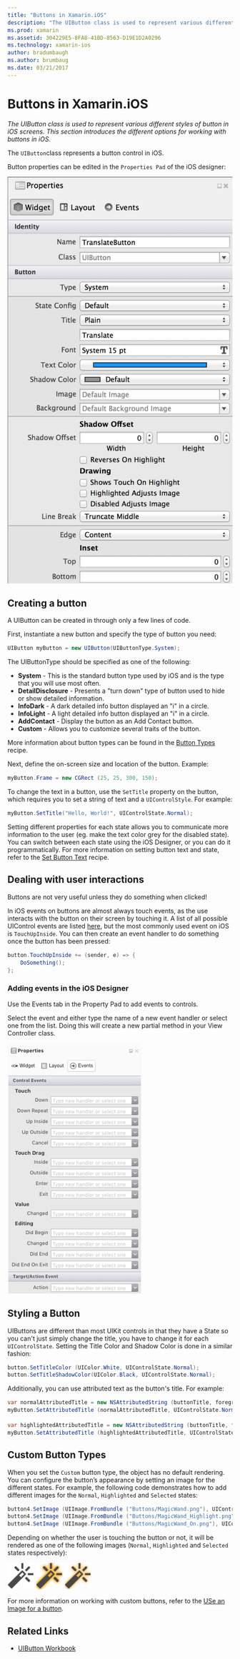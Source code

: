 ```yaml
---
title: "Buttons in Xamarin.iOS"
description: "The UIButton class is used to represent various different styles of button in iOS screens. This section introduces the different options for working with buttons in iOS."
ms.prod: xamarin
ms.assetid: 304229E5-8FA8-41BD-8563-D19E1D2A0296
ms.technology: xamarin-ios
author: bradumbaugh
ms.author: brumbaug
ms.date: 03/21/2017
---
```


# Buttons in Xamarin.iOS

_The UIButton class is used to represent various different styles of button in iOS screens. This section introduces the different options for working with buttons in iOS._

The `UIButton`class represents a button control in iOS. 

Button properties can be edited in the `Properties Pad` of the iOS designer:


![](buttons-images/properties.png "The Properties Pad of the iOS designer")

## Creating a button

A UIButton can be created in through only a few lines of code.

First, instantiate a new button and specify the type of button you need:

```csharp
UIButton myButton = new UIButton(UIButtonType.System);
```

The UIButtonType should be specified as one of the following:

- **System** - This is the standard button type used by iOS and is the type that you will use most often.
- **DetailDisclosure** - Presents a "turn down" type of button used to hide or show detailed information.
- **InfoDark** - A dark detailed info button displayed an "i" in a circle.
- **InfoLight** - A light detailed info button displayed an "i" in a circle.
- **AddContact** - Display the button as an Add Contact button.
- **Custom** - Allows you to customize several traits of the button.

More information about button types can be found in the [Button Types](https://developer.xamarin.com/recipes/ios/standard_controls/buttons/create_different_types_of_buttons/) recipe.

Next, define the on-screen size and location of the button. Example:

```csharp
myButton.Frame = new CGRect (25, 25, 300, 150);
```

To change the text in a button, use the `SetTitle` property on the button, which requires you to set a string of text and a `UIControlStyle`. For example:

```csharp
myButton.SetTitle("Hello, World!", UIControlState.Normal);
```

Setting different properties for each state allows you to communicate more information to the user (eg. make the text color grey for the disabled state). You can switch between each state using the iOS Designer, or you can do it programmatically. For more information on setting button text and state, refer to the [Set Button Text](https://developer.xamarin.com/recipes/ios/standard_controls/buttons/set_button_text/) recipe.

## Dealing with user interactions


Buttons are not very useful unless they do something when clicked! 

In iOS events on buttons are almost always touch events, as the use interacts with the button on their screen by touching it. A list of all possible UIControl events are listed [here](https://developer.apple.com/documentation/uikit/uicontrolevents), but the most commonly used event on iOS is `TouchUpInside`. You can then create an event handler to do something once the button has been pressed:


```csharp
button.TouchUpInside += (sender, e) => {
    DoSomething();
};
```

### Adding events in the iOS Designer
 
Use the Events tab in the Property Pad to add events to controls.

Select the event and either type the name of a new event handler or select one from the list. Doing this will create a new partial method in your View Controller class.

![Events tab](buttons-images/image1.png)

## Styling a Button

UIButtons are different than most UIKit controls in that they have a State so you can't just simply change the title, you have to change it for each `UIControlState`. Setting the Title Color and Shadow Color is done in a similar fashion:

```csharp
button.SetTitleColor (UIColor.White, UIControlState.Normal);
button.SetTitleShadowColor(UIColor.Black, UIControlState.Normal);
```

Additionally, you can use attributed text as the button's title. For example:

```csharp
var normalAttributedTitle = new NSAttributedString (buttonTitle, foregroundColor: UIColor.Blue, strikethroughStyle: NSUnderlineStyle.Single);
myButton.SetAttributedTitle (normalAttributedTitle, UIControlState.Normal);

var highlightedAttributedTitle = new NSAttributedString (buttonTitle, foregroundColor: UIColor.Green, strikethroughStyle: NSUnderlineStyle.Thick);
myButton.SetAttributedTitle (highlightedAttributedTitle, UIControlState.Highlighted);
```

## Custom Button Types


When you set the `Custom` button type, the object has no default rendering. You can configure the button’s appearance by setting an image for the different states. For example, the following code demonstrates how to add different images for the `Normal`, `Highlighted` and `Selected` states:


```csharp
button4.SetImage (UIImage.FromBundle ("Buttons/MagicWand.png"), UIControlState.Normal);
button4.SetImage (UIImage.FromBundle ("Buttons/MagicWand_Highlight.png"), UIControlState.Highlighted);
button4.SetImage (UIImage.FromBundle ("Buttons/MagicWand_On.png"), UIControlState.Selected);
```


Depending on whether the user is touching the button or not, it will be rendered as one of the following images (`Normal`, `Highlighted` and `Selected` states respectively):


![](buttons-images/image22.png "UIButton State Normal")
![](buttons-images/image23.png "UIButton State Highlighted")
![](buttons-images/image24.png "UIButton State Selected")

For more information on working with custom buttons, refer to the [USe an Image for a button](https://developer.xamarin.com/recipes/ios/standard_controls/buttons/use_an_image_for_a_button/).


## Related Links

- [UIButton Workbook](https://developer.xamarin.com/workbooks/ios/user-interface/UIbutton/uibutton.workbook)
